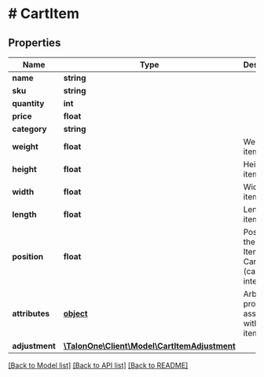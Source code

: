 # # CartItem

## Properties

Name | Type | Description | Notes
------------ | ------------- | ------------- | -------------
**name** | **string** |  | 
**sku** | **string** |  | 
**quantity** | **int** |  | 
**price** | **float** |  | 
**category** | **string** |  | [optional] 
**weight** | **float** | Weight of item in mm | [optional] 
**height** | **float** | Height of item in mm | [optional] 
**width** | **float** | Width of item in mm | [optional] 
**length** | **float** | Length of item in mm | [optional] 
**position** | **float** | Position of the Cart Item in the Cart (calculated internally) | [optional] 
**attributes** | [**object**](.md) | Arbitrary properties associated with this item | [optional] 
**adjustment** | [**\TalonOne\Client\Model\CartItemAdjustment**](CartItemAdjustment.md) |  | [optional] 

[[Back to Model list]](../../README.md#documentation-for-models) [[Back to API list]](../../README.md#documentation-for-api-endpoints) [[Back to README]](../../README.md)


